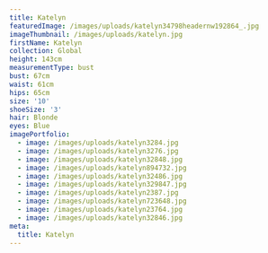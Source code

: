 ```yaml
---
title: Katelyn
featuredImage: /images/uploads/katelyn34798headernw192864_.jpg
imageThumbnail: /images/uploads/katelyn.jpg
firstName: Katelyn
collection: Global
height: 143cm
measurementType: bust
bust: 67cm
waist: 61cm
hips: 65cm
size: '10'
shoeSize: '3'
hair: Blonde
eyes: Blue
imagePortfolio:
  - image: /images/uploads/katelyn3284.jpg
  - image: /images/uploads/katelyn3276.jpg
  - image: /images/uploads/katelyn32848.jpg
  - image: /images/uploads/katelyn894732.jpg
  - image: /images/uploads/katelyn32486.jpg
  - image: /images/uploads/katelyn329847.jpg
  - image: /images/uploads/katelyn2387.jpg
  - image: /images/uploads/katelyn723648.jpg
  - image: /images/uploads/katelyn23764.jpg
  - image: /images/uploads/katelyn32846.jpg
meta:
  title: Katelyn
---
```


